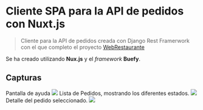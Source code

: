 # Cliente SPA para la API de pedidos con Nuxt.js
> Cliente para la API de pedidos creada con Django Rest Framerwork con el que completo el proyecto [WebRestaurante](https://github.com/carlos4Dev/WebRestaurante)

Se ha creado utilizando **Nux.js** y el *framework* **Buefy**.

## Capturas
Pantalla de ayuda
![](cocina/img/Detalle_01.png)
Lista de Pedidos, mostrando los diferentes estados.
![](cocina/img/Detalle_02.png)
Detalle del pedido seleccionado.
![](cocina/imi/Detalle_03.png)

